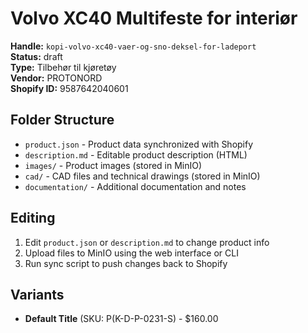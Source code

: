 # Volvo XC40 Multifeste for interiør

**Handle:** `kopi-volvo-xc40-vaer-og-sno-deksel-for-ladeport`  
**Status:** draft  
**Type:** Tilbehør til kjøretøy  
**Vendor:** PROTONORD  
**Shopify ID:** 9587642040601  

## Folder Structure

- `product.json` - Product data synchronized with Shopify
- `description.md` - Editable product description (HTML)
- `images/` - Product images (stored in MinIO)
- `cad/` - CAD files and technical drawings (stored in MinIO)
- `documentation/` - Additional documentation and notes

## Editing

1. Edit `product.json` or `description.md` to change product info
2. Upload files to MinIO using the web interface or CLI
3. Run sync script to push changes back to Shopify

## Variants

- **Default Title** (SKU: P(K-D-P-0231-S) - $160.00
